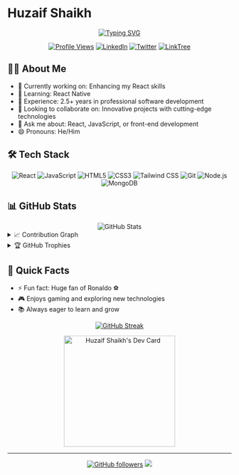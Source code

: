 # Huzaif Shaikh

<div align="center">
  
  [![Typing SVG](https://readme-typing-svg.herokuapp.com?font=Fira+Code&size=25&pause=1000&color=36BCF7FF&center=true&vCenter=true&width=435&lines=Software+Engineer;React+Enthusiast;JavaScript+Lover;Always+Learning)](https://git.io/typing-svg)

  [![Profile Views](https://komarev.com/ghpvc/?username=huzaifsk&style=flat-square&color=blue)](https://github.com/huzaifsk)
  [![LinkedIn](https://img.shields.io/badge/LinkedIn-0077B5?style=for-the-badge&logo=linkedin&logoColor=white)](https://www.linkedin.com/in/huzaif-shaikh/)
  [![Twitter](https://img.shields.io/badge/Twitter-1DA1F2?style=for-the-badge&logo=twitter&logoColor=white)](https://twitter.com/Huzaif__Shaikh)
  [![LinkTree](https://img.shields.io/badge/linktree-39E09B?style=for-the-badge&logo=linktree&logoColor=white)](https://linktr.ee/huzaif_shaikh)

</div>

## 👨‍💻 About Me

- 🔭 Currently working on: Enhancing my React skills
- 🌱 Learning: React Native
- 💼 Experience: 2.5+ years in professional software development
- 👯 Looking to collaborate on: Innovative projects with cutting-edge technologies
- 💬 Ask me about: React, JavaScript, or front-end development
- 😄 Pronouns: He/Him

## 🛠️ Tech Stack

<div align="center">

  ![React](https://img.shields.io/badge/-React-61DAFB?style=for-the-badge&logo=react&logoColor=black)
  ![JavaScript](https://img.shields.io/badge/-JavaScript-F7DF1E?style=for-the-badge&logo=javascript&logoColor=black)
  ![HTML5](https://img.shields.io/badge/-HTML5-E34F26?style=for-the-badge&logo=html5&logoColor=white)
  ![CSS3](https://img.shields.io/badge/-CSS3-1572B6?style=for-the-badge&logo=css3)
  ![Tailwind CSS](https://img.shields.io/badge/-Tailwind_CSS-38B2AC?style=for-the-badge&logo=tailwind-css&logoColor=white)
  ![Git](https://img.shields.io/badge/-Git-F05032?style=for-the-badge&logo=git&logoColor=white)
  ![Node.js](https://img.shields.io/badge/-Node.js-339933?style=for-the-badge&logo=node.js&logoColor=white)
  ![MongoDB](https://img.shields.io/badge/-MongoDB-47A248?style=for-the-badge&logo=mongodb&logoColor=white)

</div>

## 📊 GitHub Stats

<div align="center">
  <img src="https://github-readme-stats.vercel.app/api?username=huzaifsk&show_icons=true&theme=radical" alt="GitHub Stats" />
</div>

<details>
  <summary>📈 Contribution Graph</summary>
  <img src="https://github-readme-activity-graph.vercel.app/graph?username=huzaifsk&theme=react-dark" alt="Contribution Graph" />
</details>

<details>
  <summary>🏆 GitHub Trophies</summary>
  <img align="center" src="https://github-profile-trophy.vercel.app/?username=huzaifsk&theme=darkhub&column=4&margin-w=15&margin-h=15" alt="GitHub Trophies" />
</details>

## 🎯 Quick Facts

- ⚡ Fun fact: Huge fan of Ronaldo ⚽️
- 🎮 Enjoys gaming and exploring new technologies
- 📚 Always eager to learn and grow

<div align="center">

  [![GitHub Streak](https://github-readme-streak-stats.herokuapp.com/?user=huzaifsk&theme=dark)](https://git.io/streak-stats)

  <a href="https://app.daily.dev/huzaifshaikh">
    <img src="https://api.daily.dev/devcards/v2/Ui4Y653H03acRsx51Db05.png?type=default&r=wcw" width="250" alt="Huzaif Shaikh's Dev Card"/>
  </a>

</div>

---

<div align="center">
  
  [![GitHub followers](https://img.shields.io/github/followers/huzaifsk?label=Follow&style=social)](https://github.com/huzaifsk)
  ![](https://hit.yhype.me/github/profile?user_id=huzaifsk)

</div>
